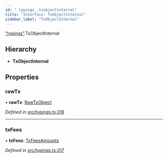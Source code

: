 ```yaml
---
id: "_typings_.txobjectinternal"
title: "Interface: TxObjectInternal"
sidebar_label: "TxObjectInternal"
---
```


["typings"](../modules/_typings_.md).TxObjectInternal

## Hierarchy

* **TxObjectInternal**

## Properties

### rawTx

•  **rawTx**: [RawTxObject](_typings_.rawtxobject.md)

*Defined in [src/typings.ts:316](https://github.com/trustlines-protocol/clientlib/blob/f60ef2b/src/typings.ts#L316)*

___

### txFees

•  **txFees**: [TxFeesAmounts](_typings_.txfeesamounts.md)

*Defined in [src/typings.ts:317](https://github.com/trustlines-protocol/clientlib/blob/f60ef2b/src/typings.ts#L317)*
